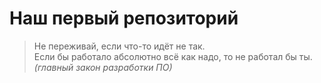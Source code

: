 # Наш первый репозиторий  
  
>Не переживай, если что-то идёт не так.  
>Если бы работало абсолютно всё как надо, то не работал бы ты.
>*(главный закон разработки ПО)*
